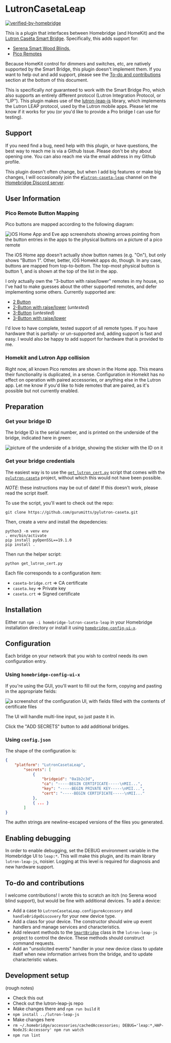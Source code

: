 # LutronCasetaLeap

[![verified-by-homebridge](https://badgen.net/badge/homebridge/verified/purple)](https://github.com/homebridge/homebridge/wiki/Verified-Plugins)

This is a plugin that interfaces between Homebridge (and HomeKit) and the [Lutron Caséta Smart Bridge](https://www.casetawireless.com/products/expansion-kits-and-smart-bridge). Specifically, this adds support for:

* [Serena Smart Wood Blinds](https://www.serenashades.com),
* [Pico Remotes](https://www.lutron.com/en-US/Products/Pages/Components/PicoWirelessController/Models.aspx)

Because HomeKit control for dimmers and switches, etc, are natively supported by the Smart Bridge, this plugin doesn't implement them. If you want to help out and add support, please see the [To-do and contributions](#to-do-and-contributions) section at the bottom of this document.

This is specifically _not_ guaranteed to work with the Smart Bridge Pro, which also supports an entirely different protocol (Lutron Integration Protocol, or "LIP"). This plugin makes use of the [lutron-leap-js](https://github.com/thenewwazoo/lutron-leap-js) library, which implements the Lutron LEAP protocol, used by the Lutron mobile apps. Please let me know if it works for you (or you'd like to provide a Pro bridge I can use for testing).

## Support

If you need find a bug, need help with this plugin, or have questions, the best way to reach me is via a Github Issue. Please don't be shy about opening one. You can also reach me via the email address in my Github profile.

This plugin doesn't often change, but when I add big features or make big changes, I will occasionally join the [`#lutron-caseta-leap`](https://discord.com/channels/432663330281226270/927991341923852389) channel on the [Homebridge Discord server](https://discord.gg/RcV7fa8).

## User Information

### Pico Remote Button Mapping

Pico buttons are mapped according to the following diagram:

![iOS Home App and Eve app screenshots showing arrows pointing from the button entries in the apps to the physical buttons on a picture of a pico remote](assets/buttons_map.png)

The iOS Home app doesn't actually show button names (e.g. "On"), but only shows "Button 1". Other, better, iOS Homekit apps do, though. In any case, buttons are mapped from top-to-bottom. The top-most physical button is button 1, and is shown at the top of the list in the app.

I only actually own the "3-button with raise/lower" remotes in my house, so I've had to make guesses about the other supported remotes, and defer implementing some others. Currently supported are:

* [2 Button](https://www.lutron.com/en-US/pages/SupportCenter/support.aspx?modelNumber=PJ2-2B&Section=Documents)
* [2-Button with raise/lower](https://www.lutron.com/en-US/pages/SupportCenter/support.aspx?modelNumber=PJ2-2BRL&Section=Documents) (*untested*)
* [3-Button](https://www.lutron.com/en-US/pages/SupportCenter/support.aspx?modelNumber=PJ2-3B&Section=Documents) (*untested*)
* [3-Button with raise/lower](https://www.lutron.com/en-US/pages/SupportCenter/support.aspx?modelNumber=PJ2-3BRL&Section=Documents)

I'd love to have complete, tested support of all remote types. If you have hardware that is partially- or un-supported and, adding support is fast and easy. I would also be happy to add support for hardware that is provided to me.

### Homekit and Lutron App collision

Right now, all known Pico remotes are shown in the Home app. This means their functionality is duplicated, in a sense. Configuration in Homekit has no effect on operation with paired accessories, or anything else in the Lutron app. Let me know if you'd like to hide remotes that are paired, as it's possible but not currently enabled.

## Preparation

### Get your bridge ID

The bridge ID is the serial number, and is printed on the underside of the bridge, indicated here in green:

![picture of the underside of a bridge, showing the sticker with the ID on it](assets/bridge.png)

### Get your bridge credentials

The easiest way is to use the [`get_lutron_cert.py`](https://github.com/gurumitts/pylutron-caseta/blob/dev/get_lutron_cert.py) script that comes with the [`pylutron-caseta`](https://github.com/gurumitts/pylutron-caseta) project, without which this would not have been possible.

*NOTE*: these instructions may be out of date! If this doesn't work, please read the script itself.

To use the script, you'll want to check out the repo:
```
git clone https://github.com/gurumitts/pylutron-caseta.git
```

Then, create a venv and install the depedencies:
```
python3 -m venv env
. env/bin/activate
pip install pyOpenSSL==19.1.0
pip install .
```

Then run the helper script:
```
python get_lutron_cert.py
```

Each file corresponds to a configuration item:
* `caseta-bridge.crt` => CA certificate
* `caseta.key` => Private key
* `caseta.crt` => Signed certificate

## Installation

Either run `npm -i homebridge-lutron-caseta-leap` in your Homebridge installation directory or install it using [`homebridge-config-ui-x`](https://github.com/oznu/homebridge-config-ui-x#readme).

## Configuration

Each bridge on your network that you wish to control needs its own configuration entry.

### Using `homebridge-config-ui-x`

If you're using the GUI, you'll want to fill out the form, copying and pasting in the appropriate fields:

![a screenshot of the configuration UI, with fields filled with the contents of certificate files](assets/config.png)

The UI will handle multi-line input, so just paste it in.

Click the "ADD SECRETS" button to add additional bridges.

### Using `config.json`

The shape of the configuration is:

```json
{
    "platform": "LutronCasetaLeap",
        "secrets": [
            {
                "bridgeid": "0a1b2c3d",
                "ca": "-----BEGIN CERTIFICATE-----\nMII...",
                "key": "-----BEGIN PRIVATE KEY-----\nMII...",
                "cert": "-----BEGIN CERTIFICATE-----\nMII..."
            },
            { ... }
        ]
}
```

The authn strings are newline-escaped versions of the files you generated.

## Enabling debugging

In order to enable debugging, set the DEBUG environment variable in the Homebridge UI to `leap:*`. This will make this plugin, and its main library `lutron-leap-js`, noisier. Logging at this level is required for diagnosis and new hardware support.

## To-do and contributions

I welcome contributions! I wrote this to scratch an itch (no Serena wood blind support), but would be fine with additional devices. To add a device:
* Add a case to `LutronCasetaLeap.configureAccessory` and `handleBridgeDiscovery` for your new device type.
* Add a class for your device. The constructor should wire up event handlers and manage services and characteristics.
* Add relevant methods to the [`SmartBridge`](https://github.com/thenewwazoo/lutron-leap-js/blob/main/src/SmartBridge.ts) class in the `lutron-leap-js` project to control the device. These methods should construct command requests.
* Add an "unsolicited events" handler in your new device class to update itself when new information arrives from the bridge, and to update characteristic values.

## Development setup

(rough notes)

* Check this out
* Check out the lutron-leap-js repo
* Make changes there and `npm run build` it
* `npm install ../lutron-leap-js`
* Make changes here
* `rm ~/.homebridge/accessories/cachedAccessories; DEBUG='leap:*,HAP-NodeJS:Accessory' npm run watch`
* `npm run lint`
